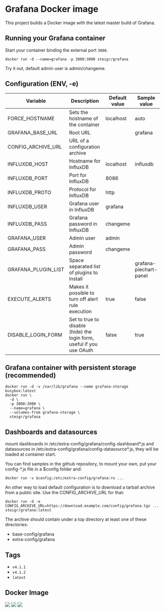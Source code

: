 # Grafana Docker image

This project builds a Docker image with the latest master build of Grafana.

## Running your Grafana container

Start your container binding the external port `3000`.

    docker run -d --name=grafana -p 3000:3000 steigr/grafana

Try it out, default admin user is admin/changeme.

## Configuration (ENV, -e)

Variable | Description | Default value | Sample value 
-------- | ----------- | ------------- | ------------
FORCE_HOSTNAME | Sets the hostname of the container | localhost | auto 
GRAFANA_BASE_URL | Root URL | | grafana
CONFIG_ARCHIVE_URL | URL of a configuration archive | | 
INFLUXDB_HOST | Hostname for InfluxDB | localhost | influxdb
INFLUXDB_PORT | Port for InfluxDB | 8086 |
INFLUXDB_PROTO | Protocol for InfluxDB | http |
INFLUXDB_USER | Grafana user in InfluxDB | grafana |
INFLUXDB_PASS | Grafana password in InfluxDB | changeme |
GRAFANA_USER | Admin user | admin |
GRAFANA_PASS | Admin password | changeme |
GRAFANA_PLUGIN_LIST | Space separated list of plugins to install | | grafana-piechart-panel
EXECUTE_ALERTS | Makes it possible to turn off alert rule execution | true | false
DISABLE_LOGIN_FORM | Set to true to disable (hide) the login form, useful if you use OAuth | false | true

## Grafana container with persistent storage (recommended)

    docker run -d -v /var/lib/grafana --name grafana-storage busybox:latest
    docker run \
      -d \
      -p 3000:3000 \
      --name=grafana \
      --volumes-from grafana-storage \
      steigr/grafana

## Dashboards and datasources

mount dashboards in /etc/extra-config/grafana/config-dashboard*.js and datasources in /etc/extra-config/grafana/config-datasource*.js, they will be loaded at container start.

You can find samples in the github repository, to mount your own, put your config-*.js file in a $config folder and:

    docker run -v $config:/etc/extra-config/grafana:ro ...

An other way to load default configuration is to download a tarball archive from a public site. Use the CONFIG_ARCHIVE_URL for that:

    docker run -d -e CONFIG_ARCHIVE_URL=https://download.example.com/config/grafana.tgz ... steigr/grafana:latest

The archive should contain under a top directory at least one of these directories:
- base-config/grafana
- extra-config/grafana

## Tags

- ```v4.1.1```
- ```v4.1.2```
- ```latest```

## Docker Image

[![](https://images.microbadger.com/badges/image/steigr/grafana.svg)](http://microbadger.com/images/steigr/grafana "Get your own image badge on microbadger.com")
[![](https://images.microbadger.com/badges/version/steigr/grafana.svg)](http://microbadger.com/images/steigr/grafana "Get your own version badge on microbadger.com")
[![](https://images.microbadger.com/badges/commit/steigr/grafana.svg)](http://microbadger.com/images/steigr/grafana "Get your own commit badge on microbadger.com")
